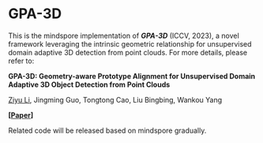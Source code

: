 # GPA-3D

This is the mindspore implementation of  ***GPA-3D*** (ICCV, 2023), a novel framework leveraging the intrinsic geometric relationship for unsupervised domain adaptive 3D detection from point clouds. For more details, please refer to:

**GPA-3D: Geometry-aware Prototype Alignment for Unsupervised Domain Adaptive 3D Object Detection from Point Clouds**

[Ziyu Li](https://github.com/Liz66666), Jingming Guo, Tongtong Cao, Liu Bingbing, Wankou Yang

**[[Paper]()]**

Related code will be released based on mindspore gradually.
